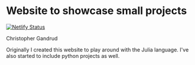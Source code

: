 # Website to showcase small projects

[![Netlify Status](https://api.netlify.com/api/v1/badges/0a561a32-8110-4a3c-b888-10f627ea46ff/deploy-status)](https://app.netlify.com/sites/elegant-heyrovsky-54a43f/deploys)

Christopher Gandrud

Originally I created this website to play around with the Julia language. I've also started to include python projects as well.